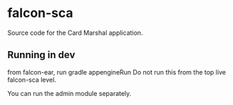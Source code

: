 # falcon-sca
Source code for the Card Marshal application.

## Running in dev
from falcon-ear, run gradle appengineRun
Do not run this from the top live falcon-sca level.

You can run the admin module separately.
